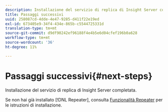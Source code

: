 ```yaml
---
description: Installazione del servizio di replica di Insight Server completata.
title: Passaggi successivi
uuid: 258087cd-4dde-4e47-9285-d411f22e19ed
exl-id: 673405e9-34f4-434e-865b-c5544725331d
translation-type: tm+mt
source-git-commit: d9df90242ef96188f4e4b5e6d04cfef196b0a628
workflow-type: tm+mt
source-wordcount: '36'
ht-degree: 11%

---
```


# Passaggi successivi{#next-steps}

Installazione del servizio di replica di Insight Server completata.

Se non hai già installato [!DNL Repeater], consulta [Funzionalità Repeater](../../../home/c-inst-svr/c-rptr-fntly/c-rptr-fntly.md#concept-78613328ece345b2937cd6e43d7f31f2) per le istruzioni di installazione.
